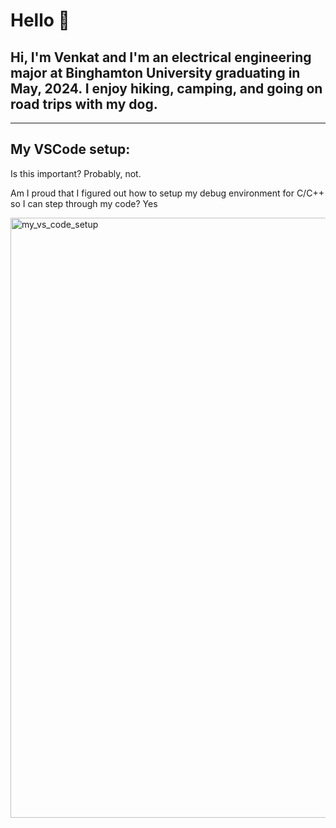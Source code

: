 # Hello 🤖
## Hi, I'm Venkat and I'm an electrical engineering major at Binghamton University graduating in May, 2024. I enjoy hiking, camping, and going on road trips with my dog. 

---

## My VSCode setup:

Is this important? Probably, not. 

Am I proud that I figured out how to setup my debug environment for C/C++ so I can step through my code? Yes

<img width="960" alt="my_vs_code_setup" src="https://user-images.githubusercontent.com/96662693/188341444-268b0cdd-fa57-4db5-b0ee-930dd6af753f.png">
